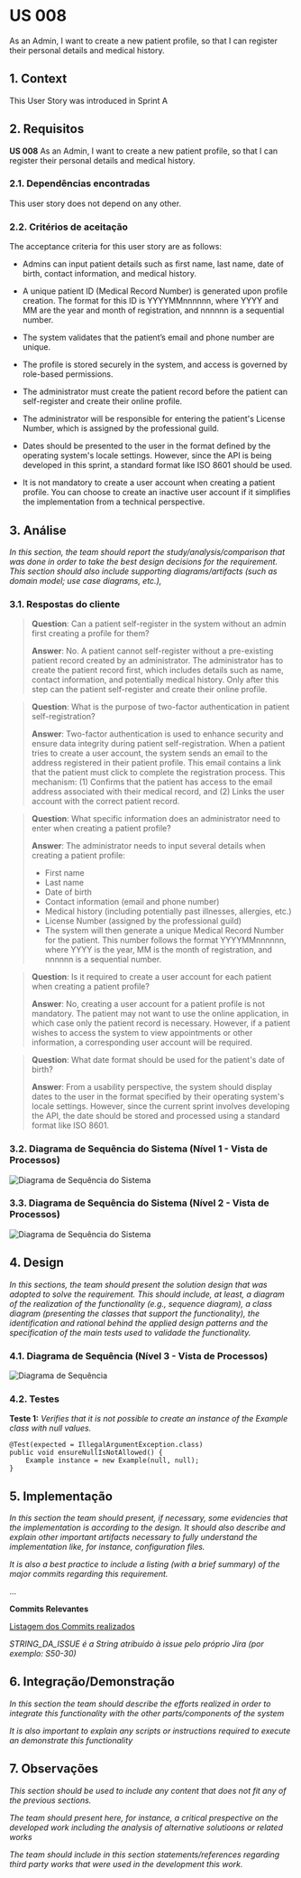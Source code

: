 # US 008

As an Admin, I want to create a new patient profile, so that I can register their personal details and medical history.

## 1. Context

This User Story was introduced in Sprint A

## 2. Requisitos


**US 008** As an Admin, I want to create a new patient profile, so that I can register their personal details and medical history.

### 2.1. Dependências encontradas
This user story does not depend on any other.

### 2.2. Critérios de aceitação

The acceptance criteria for this user story are as follows:
* Admins can input patient details such as first name, last name, date of birth, contact information, and medical history.
* A unique patient ID (Medical Record Number) is generated upon profile creation. The format for this ID is YYYYMMnnnnnn, where YYYY and MM are the year and month of registration, and nnnnnn is a sequential number.
* The system validates that the patient’s email and phone number are unique.
* The profile is stored securely in the system, and access is governed by role-based permissions.

* The administrator must create the patient record before the patient can self-register and create their online profile.
* The administrator will be responsible for entering the patient's License Number, which is assigned by the professional guild.
* Dates should be presented to the user in the format defined by the operating system's locale settings. However, since the API is being developed in this sprint, a standard format like ISO 8601 should be used.
* It is not mandatory to create a user account when creating a patient profile. You can choose to create an inactive user account if it simplifies the implementation from a technical perspective.


## 3. Análise

*In this section, the team should report the study/analysis/comparison that was done in order to take the best design decisions for the requirement. This section should also include supporting diagrams/artifacts (such as domain model; use case diagrams, etc.),*

### 3.1. Respostas do cliente

> **Question**:  Can a patient self-register in the system without an admin first creating a profile for them?
> 
> **Answer**:  No. A patient cannot self-register without a pre-existing patient record created by an administrator.  The administrator has to create the patient record first, which includes details such as name, contact information, and potentially medical history. Only after this step can the patient self-register and create their online profile.

> **Question**:  What is the purpose of two-factor authentication in patient self-registration?
> 
> **Answer**:  Two-factor authentication is used to enhance security and ensure data integrity during patient self-registration.  When a patient tries to create a user account, the system sends an email to the address registered in their patient profile. This email contains a link that the patient must click to complete the registration process. This mechanism: 
(1) Confirms that the patient has access to the email address associated with their medical record, and
(2) Links the user account with the correct patient record.

> **Question**:  What specific information does an administrator need to enter when creating a patient profile?
> 
> **Answer**:  The administrator needs to input several details when creating a patient profile:
> * First name
>* Last name
>* Date of birth
>* Contact information (email and phone number)
>* Medical history (including potentially past illnesses, allergies, etc.)
>* License Number (assigned by the professional guild)
>* The system will then generate a unique Medical Record Number for the patient.  This number follows the format YYYYMMnnnnnn, where YYYY is the year, MM is the month of registration, and nnnnnn is a sequential number.

> **Question**: Is it required to create a user account for each patient when creating a patient profile?
> 
> **Answer**:  No, creating a user account for a patient profile is not mandatory. The patient may not want to use the online application, in which case only the patient record is necessary. However, if a patient wishes to access the system to view appointments or other information, a corresponding user account will be required.

> **Question**:  What date format should be used for the patient's date of birth?
> 
> **Answer**:  From a usability perspective, the system should display dates to the user in the format specified by their operating system's locale settings.  However, since the current sprint involves developing the API, the date should be stored and processed using a standard format like ISO 8601.


### 3.2. Diagrama de Sequência do Sistema (Nível 1 - Vista de Processos)

![Diagrama de Sequência do Sistema](IMG/system-sequence-diagram-level-1.svg)

### 3.3. Diagrama de Sequência do Sistema (Nível 2 - Vista de Processos)

![Diagrama de Sequência do Sistema](IMG/system-sequence-diagram-level-2.svg)

## 4. Design

*In this sections, the team should present the solution design that was adopted to solve the requirement. This should include, at least, a diagram of the realization of the functionality (e.g., sequence diagram), a class diagram (presenting the classes that support the functionality), the identification and rational behind the applied design patterns and the specification of the main tests used to validade the functionality.*

### 4.1. Diagrama de Sequência (Nível 3 - Vista de Processos)

![Diagrama de Sequência](IMG/sequence-diagram-level-3.svg)

### 4.2. Testes

**Teste 1:** *Verifies that it is not possible to create an instance of the Example class with null values.*

```
@Test(expected = IllegalArgumentException.class)
public void ensureNullIsNotAllowed() {
    Example instance = new Example(null, null);
}
```

## 5. Implementação

*In this section the team should present, if necessary, some evidencies that the implementation is according to the design. It should also describe and explain other important artifacts necessary to fully understand the implementation like, for instance, configuration files.*

*It is also a best practice to include a listing (with a brief summary) of the major commits regarding this requirement.*

...

**Commits Relevantes**

[Listagem dos Commits realizados](https://1191296gg.atlassian.net/browse/STRING_DA_ISSUE)

*STRING_DA_ISSUE é a String atribuido à issue pelo próprio Jira (por exemplo: S50-30)*

## 6. Integração/Demonstração

*In this section the team should describe the efforts realized in order to integrate this functionality with the other parts/components of the system*

*It is also important to explain any scripts or instructions required to execute an demonstrate this functionality*

## 7. Observações

*This section should be used to include any content that does not fit any of the previous sections.*

*The team should present here, for instance, a critical prespective on the developed work including the analysis of alternative solutioons or related works*

*The team should include in this section statements/references regarding third party works that were used in the development this work.*